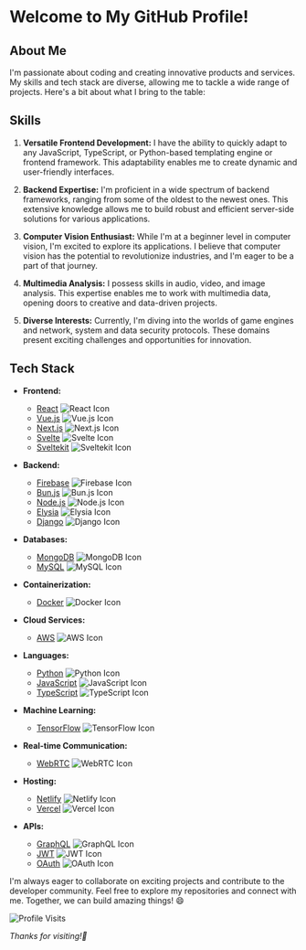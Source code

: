 <!---
Illuminatus66/Illuminatus66 is a ✨ special ✨ repository because its `README.md` (this file) appears on your GitHub profile.
You can click the Preview link to take a look at your changes.
--->
# Welcome to My GitHub Profile!

## About Me
I'm passionate about coding and creating innovative products and services. My skills and tech stack are diverse, allowing me to tackle a wide range of projects. Here's a bit about what I bring to the table:

## Skills
1. **Versatile Frontend Development:** I have the ability to quickly adapt to any JavaScript, TypeScript, or Python-based templating engine or frontend framework. This adaptability enables me to create dynamic and user-friendly interfaces.

2. **Backend Expertise:** I'm proficient in a wide spectrum of backend frameworks, ranging from some of the oldest to the newest ones. This extensive knowledge allows me to build robust and efficient server-side solutions for various applications.

3. **Computer Vision Enthusiast:** While I'm at a beginner level in computer vision, I'm excited to explore its applications. I believe that computer vision has the potential to revolutionize industries, and I'm eager to be a part of that journey.

4. **Multimedia Analysis:** I possess skills in audio, video, and image analysis. This expertise enables me to work with multimedia data, opening doors to creative and data-driven projects.

5. **Diverse Interests:** Currently, I'm diving into the worlds of game engines and network, system and data security protocols. These domains present exciting challenges and opportunities for innovation.

## Tech Stack
- **Frontend:** 
  - [React](https://reactjs.org/) ![React Icon](https://fontawesome.com/icons/react?style=brands)
  - [Vue.js](https://vuejs.org/) ![Vue.js Icon](https://fontawesome.com/icons/vuejs?style=brands)
  - [Next.js](https://nextjs.org/) ![Next.js Icon](https://fontawesome.com/icons/next?style=brands)
  - [Svelte](https://svelte.dev/) ![Svelte Icon](https://fontawesome.com/icons/svelte?style=brands)
  - [Sveltekit](https://kit.svelte.dev/) ![Sveltekit Icon](https://fontawesome.com/icons/sveltekit?style=brands)

- **Backend:**
  - [Firebase](https://firebase.google.com/) ![Firebase Icon](https://fontawesome.com/icons/firebase?style=brands)
  - [Bun.js](https://bun.js.org/) ![Bun.js Icon](https://fontawesome.com/icons/node?style=brands) 
  - [Node.js](https://nodejs.org/) ![Node.js Icon](https://fontawesome.com/icons/node?style=brands)
  - [Elysia](https://www.elysia.cloud/) ![Elysia Icon](https://fontawesome.com/icons/elysia?style=brands)
  - [Django](https://www.djangoproject.com/) ![Django Icon](https://fontawesome.com/icons/django?style=brands)

- **Databases:**
  - [MongoDB](https://www.mongodb.com/) ![MongoDB Icon](https://fontawesome.com/icons/mongodb?style=brands)
  - [MySQL](https://www.mysql.com/) ![MySQL Icon](https://fontawesome.com/icons/mysql?style=brands)

- **Containerization:**
  - [Docker](https://www.docker.com/) ![Docker Icon](https://fontawesome.com/icons/docker?style=brands)

- **Cloud Services:**
  - [AWS](https://aws.amazon.com/) ![AWS Icon](https://fontawesome.com/icons/aws?style=brands)

- **Languages:**
  - [Python](https://www.python.org/) ![Python Icon](https://fontawesome.com/icons/python?style=brands)
  - [JavaScript](https://developer.mozilla.org/en-US/docs/Web/JavaScript) ![JavaScript Icon](https://fontawesome.com/icons/js?style=brands)
  - [TypeScript](https://www.typescriptlang.org/) ![TypeScript Icon](https://fontawesome.com/icons/typescript?style=brands)

- **Machine Learning:**
  - [TensorFlow](https://www.tensorflow.org/) ![TensorFlow Icon](https://fontawesome.com/icons/tensorflow?style=brands)

- **Real-time Communication:**
  - [WebRTC](https://webrtc.org/) ![WebRTC Icon](https://fontawesome.com/icons/webrtc?style=brands)

- **Hosting:**
  - [Netlify](https://www.netlify.com/) ![Netlify Icon](https://fontawesome.com/icons/netlify?style=brands)
  - [Vercel](https://vercel.com/) ![Vercel Icon](https://fontawesome.com/icons/vercel?style=brands)

- **APIs:**
  - [GraphQL](https://graphql.org/) ![GraphQL Icon](https://fontawesome.com/icons/graphql?style=brands)
  - [JWT](https://jwt.io/) ![JWT Icon](https://fontawesome.com/icons/key?style=brands)
  - [OAuth](https://oauth.net/) ![OAuth Icon](https://fontawesome.com/icons/oauth?style=brands)

I'm always eager to collaborate on exciting projects and contribute to the developer community. Feel free to explore my repositories and connect with me. Together, we can build amazing things! 😄

![Profile Visits](https://profile-counter.glitch.me/Illuminatus66/count.svg)

*Thanks for visiting!👋*
